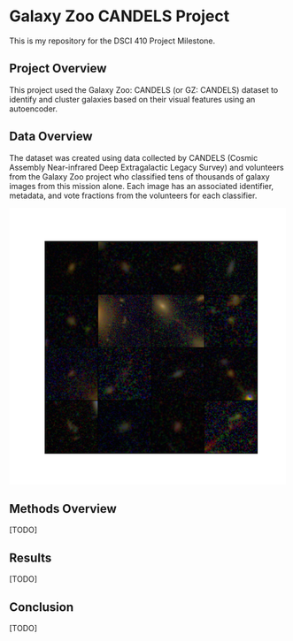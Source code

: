 # Galaxy Zoo CANDELS Project

This is my repository for the DSCI 410 Project Milestone.

## Project Overview

This project used the Galaxy Zoo:
CANDELS (or GZ: CANDELS) dataset to identify and cluster galaxies based on their visual features using an autoencoder.

## Data Overview

The dataset was created using data collected by CANDELS
(Cosmic Assembly Near-infrared Deep Extragalactic Legacy Survey)
and volunteers from the Galaxy Zoo project who classified tens of thousands of galaxy images from this mission alone.
Each image has an associated identifier, metadata, and vote fractions from the volunteers for each classifier.

<img alt="train_batch.png" height="500" src="assets/train_batch.png" width="500"/>

## Methods Overview

[TODO]

## Results

[TODO]

## Conclusion

[TODO]
